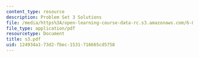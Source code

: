 ```yaml
---
content_type: resource
description: Problem Set 3 Solutions
file: /media/https%3A/open-learning-course-data-rc.s3.amazonaws.com/6-826-principles-of-computer-systems-spring-2002/124934a173d2fbec1531716665cd5758_s3.pdf
file_type: application/pdf
resourcetype: Document
title: s3.pdf
uid: 124934a1-73d2-fbec-1531-716665cd5758
---
```

